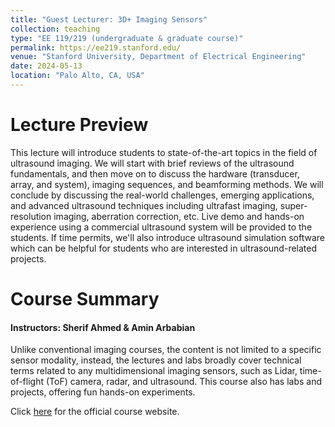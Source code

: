```yaml
---
title: "Guest Lecturer: 3D+ Imaging Sensors"
collection: teaching
type: "EE 119/219 (undergraduate & graduate course)"
permalink: https://ee219.stanford.edu/
venue: "Stanford University, Department of Electrical Engineering"
date: 2024-05-13
location: "Palo Alto, CA, USA"
---
```



Lecture Preview
======
This lecture will introduce students to state-of-the-art topics in the field of ultrasound imaging. We will start with brief reviews of the ultrasound fundamentals, and then move on to discuss the hardware (transducer, array, and system), imaging sequences, and beamforming methods. We will conclude by discussing the real-world challenges, emerging applications, and advanced ultrasound techniques including ultrafast imaging, super-resolution imaging, aberration correction, etc. Live demo and hands-on experience using a commercial ultrasound system will be provided to the students. If time permits, we'll also introduce ultrasound simulation software which can be helpful for students who are interested in ultrasound-related projects.


Course Summary
======
#### Instructors: Sherif Ahmed & Amin Arbabian

Unlike conventional imaging courses, the content is not limited to a specific sensor modality, instead, the lectures and labs broadly cover technical terms related to any multidimensional imaging sensors, such as Lidar, time-of-flight (ToF) camera, radar, and ultrasound. This course also has labs and projects, offering fun hands-on experiments.

Click [here](https://ee219.stanford.edu/) for the official course website.

